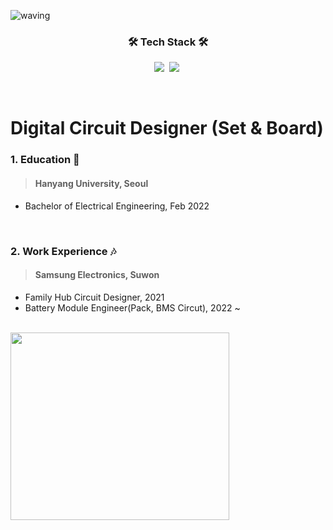 ![waving](https://capsule-render.vercel.app/api?type=waving&height=160&text=⚡JiseobAn&fontAlign=78&fontAlignY=30&color=gradient&fontSize=45)   

<h3 align="center">🛠 Tech Stack 🛠</h3>
<p align="center">
  <img src ="https://img.shields.io/badge/MATLAB-6935D3.svg?&style=flat-square&logo=MATLAB&logoColor=white"/></a>&nbsp 
  <img src="https://img.shields.io/badge/Python-3766AB?style=flat-square&logo=Python&logoColor=white"/></a>&nbsp 
</p>

<br>

# Digital Circuit Designer (Set & Board)

### 1. Education 👾
> #### Hanyang University, Seoul
* Bachelor of Electrical Engineering, Feb 2022

<br>

### 2. Work Experience 🎶
> #### Samsung Electronics, Suwon
* Family Hub Circuit Designer, 2021
* Battery Module Engineer(Pack, BMS Circut), 2022 ~

<br>

<img src="https://user-images.githubusercontent.com/108216187/175809517-ce9379e0-334b-459c-85a1-2838ab6ce3ec.jpg" height="300" width="350">
